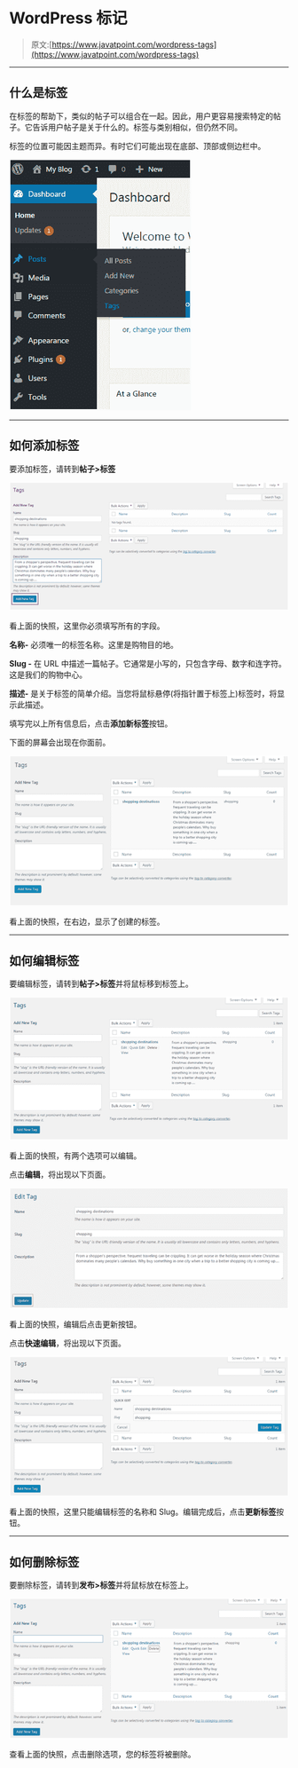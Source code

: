 # WordPress 标记

> 原文:[https://www.javatpoint.com/wordpress-tags](https://www.javatpoint.com/wordpress-tags)

* * *

## 什么是标签

在标签的帮助下，类似的帖子可以组合在一起。因此，用户更容易搜索特定的帖子。它告诉用户帖子是关于什么的。标签与类别相似，但仍然不同。

标签的位置可能因主题而异。有时它们可能出现在底部、顶部或侧边栏中。

![Wordpress Wordpress tags1](img/06be5b6f798a82af6e0b85858342afdf.png)

* * *

## 如何添加标签

要添加标签，请转到**帖子>标签**

![Wordpress Wordpress tags2](img/29a99c6df7a14fd5332a2941227a73c0.png)

看上面的快照，这里你必须填写所有的字段。

**名称-** 必须唯一的标签名称。这里是购物目的地。

**Slug -** 在 URL 中描述一篇帖子。它通常是小写的，只包含字母、数字和连字符。这是我们的购物中心。

**描述-** 是关于标签的简单介绍。当您将鼠标悬停(将指针置于标签上)标签时，将显示此描述。

填写完以上所有信息后，点击**添加新标签**按钮。

下面的屏幕会出现在你面前。

![Wordpress Wordpress tags3](img/8fcdf30731184238eae3950590a459bd.png)

看上面的快照，在右边，显示了创建的标签。

* * *

## 如何编辑标签

要编辑标签，请转到**帖子>标签**并将鼠标移到标签上。

![Wordpress Wordpress tags4](img/a29f3b75257d194f545f9127436beb14.png)

看上面的快照，有两个选项可以编辑。

点击**编辑**，将出现以下页面。

![Wordpress Wordpress tags5](img/1cebdc2c050e482b14ac5fc522c9eeb8.png)

看上面的快照，编辑后点击更新按钮。

点击**快速编辑**，将出现以下页面。

![Wordpress Wordpress tags6](img/57dfca623738d8bff2f3269502e69831.png)

看上面的快照，这里只能编辑标签的名称和 Slug。编辑完成后，点击**更新标签**按钮。

* * *

## 如何删除标签

要删除标签，请转到**发布>标签**并将鼠标放在标签上。

![Wordpress Wordpress tags7](img/7c1a828f220a1da32ccb680064eb92d9.png)

查看上面的快照，点击删除选项，您的标签将被删除。